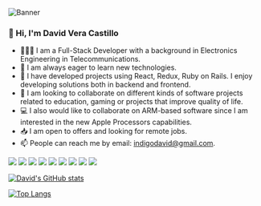 ![Banner](https://user-images.githubusercontent.com/97900045/171921909-a02cd173-5b92-4335-b560-b126261b00c9.png)


### 👋 Hi, I'm David Vera Castillo 

- 🧑🏻‍💻 I am a Full-Stack Developer with a background in Electronics Engineering in Telecommunications.
- 🤔 I am always eager to learn new technologies.
- 👀 I have developed projects using React, Redux, Ruby on Rails. I enjoy developing solutions both in backend and frontend.
- 💞️ I am looking to collaborate on different kinds of software projects related to education, gaming or projects that improve quality of life. 
- 💻 I also would like to collaborate on ARM-based software since I am interested in the new Apple Processors capabilities.
- 📥 I am open to offers and looking for remote jobs.
- 📫 People can reach me by email: indigodavid@gmail.com.

![](https://img.shields.io/badge/OS-MacOs-informational?style=flat&logo=apple&logoColor=white&color=fc8803)
![](https://img.shields.io/badge/Editor-VsCode-informational?style=flat&logo=visualstudiocode&logoColor=white&color=fc8803)
![](https://img.shields.io/badge/Code-Ruby-informational?style=flat&logo=ruby&logoColor=white&color=fc8803)
![](https://img.shields.io/badge/Code-JavaScript-informational?style=flat&logo=javascript&logoColor=white&color=fc8803)
![](https://img.shields.io/badge/Code-Java-informational?style=flat&logo=oracle&logoColor=white&color=fc8803)
![](https://img.shields.io/badge/Framework-React-informational?style=flat&logo=react&logoColor=white&color=fc8803)
![](https://img.shields.io/badge/Framework-Ruby_on_Rails-informational?style=flat&logo=rubyonrails&logoColor=white&color=fc8803)
![](https://img.shields.io/badge/Tools-PostgreSQL-informational?style=flat&logo=postgresql&logoColor=white&color=fc8803)
![](https://img.shields.io/badge/Tools-Redux-informational?style=flat&logo=redux&logoColor=white&color=fc8803)


[![David's GitHub stats](https://github-readme-stats.vercel.app/api?username=indigodavid&show_icons=true&theme=ayu-mirage)](https://github.com/indigodavid/github-readme-stats)

[![Top Langs](https://github-readme-stats.vercel.app/api/top-langs/?username=indigodavid&theme=ayu-mirage&layout=compact)](https://github.com/indigodavid/github-readme-stats)


<!---
indigodavid/indigodavid is a ✨ special ✨ repository because its `README.md` (this file) appears on your GitHub profile.
You can click the Preview link to take a look at your changes.
--->

